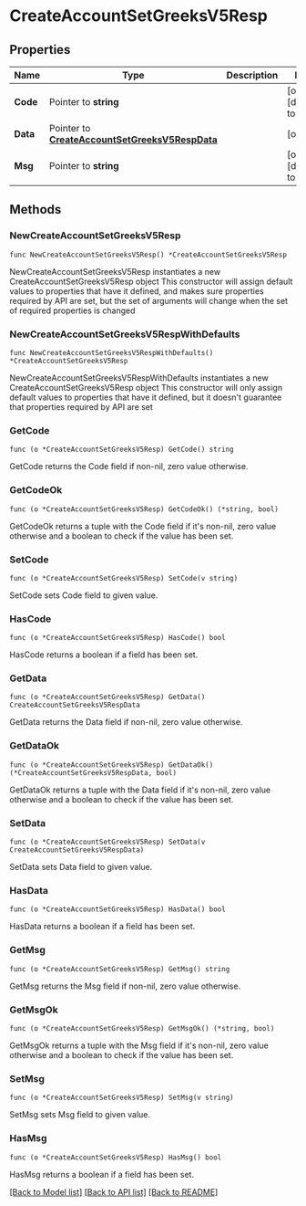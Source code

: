 # CreateAccountSetGreeksV5Resp

## Properties

Name | Type | Description | Notes
------------ | ------------- | ------------- | -------------
**Code** | Pointer to **string** |  | [optional] [default to ""]
**Data** | Pointer to [**CreateAccountSetGreeksV5RespData**](CreateAccountSetGreeksV5RespData.md) |  | [optional] 
**Msg** | Pointer to **string** |  | [optional] [default to ""]

## Methods

### NewCreateAccountSetGreeksV5Resp

`func NewCreateAccountSetGreeksV5Resp() *CreateAccountSetGreeksV5Resp`

NewCreateAccountSetGreeksV5Resp instantiates a new CreateAccountSetGreeksV5Resp object
This constructor will assign default values to properties that have it defined,
and makes sure properties required by API are set, but the set of arguments
will change when the set of required properties is changed

### NewCreateAccountSetGreeksV5RespWithDefaults

`func NewCreateAccountSetGreeksV5RespWithDefaults() *CreateAccountSetGreeksV5Resp`

NewCreateAccountSetGreeksV5RespWithDefaults instantiates a new CreateAccountSetGreeksV5Resp object
This constructor will only assign default values to properties that have it defined,
but it doesn't guarantee that properties required by API are set

### GetCode

`func (o *CreateAccountSetGreeksV5Resp) GetCode() string`

GetCode returns the Code field if non-nil, zero value otherwise.

### GetCodeOk

`func (o *CreateAccountSetGreeksV5Resp) GetCodeOk() (*string, bool)`

GetCodeOk returns a tuple with the Code field if it's non-nil, zero value otherwise
and a boolean to check if the value has been set.

### SetCode

`func (o *CreateAccountSetGreeksV5Resp) SetCode(v string)`

SetCode sets Code field to given value.

### HasCode

`func (o *CreateAccountSetGreeksV5Resp) HasCode() bool`

HasCode returns a boolean if a field has been set.

### GetData

`func (o *CreateAccountSetGreeksV5Resp) GetData() CreateAccountSetGreeksV5RespData`

GetData returns the Data field if non-nil, zero value otherwise.

### GetDataOk

`func (o *CreateAccountSetGreeksV5Resp) GetDataOk() (*CreateAccountSetGreeksV5RespData, bool)`

GetDataOk returns a tuple with the Data field if it's non-nil, zero value otherwise
and a boolean to check if the value has been set.

### SetData

`func (o *CreateAccountSetGreeksV5Resp) SetData(v CreateAccountSetGreeksV5RespData)`

SetData sets Data field to given value.

### HasData

`func (o *CreateAccountSetGreeksV5Resp) HasData() bool`

HasData returns a boolean if a field has been set.

### GetMsg

`func (o *CreateAccountSetGreeksV5Resp) GetMsg() string`

GetMsg returns the Msg field if non-nil, zero value otherwise.

### GetMsgOk

`func (o *CreateAccountSetGreeksV5Resp) GetMsgOk() (*string, bool)`

GetMsgOk returns a tuple with the Msg field if it's non-nil, zero value otherwise
and a boolean to check if the value has been set.

### SetMsg

`func (o *CreateAccountSetGreeksV5Resp) SetMsg(v string)`

SetMsg sets Msg field to given value.

### HasMsg

`func (o *CreateAccountSetGreeksV5Resp) HasMsg() bool`

HasMsg returns a boolean if a field has been set.


[[Back to Model list]](../README.md#documentation-for-models) [[Back to API list]](../README.md#documentation-for-api-endpoints) [[Back to README]](../README.md)


